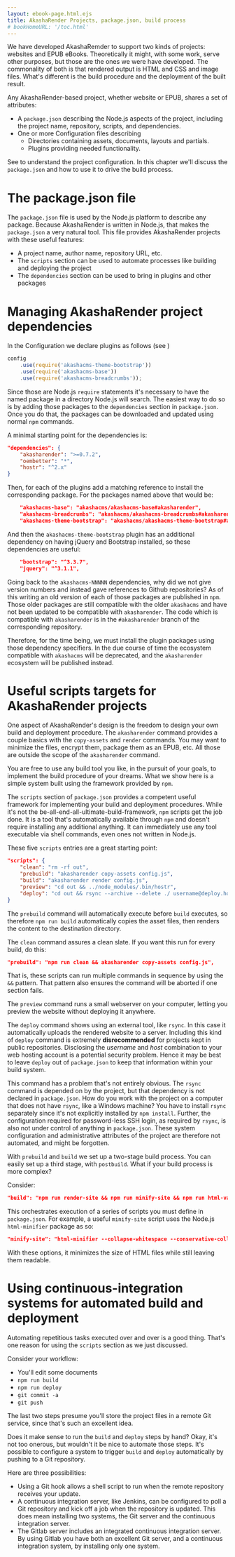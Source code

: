 ```yaml
---
layout: ebook-page.html.ejs
title: AkashaRender Projects, package.json, build process
# bookHomeURL: '/toc.html'
---
```


We have developed AkashaRemder to support two kinds of projects: websites and EPUB eBooks.  Theoretically it might, with some work, serve other purposes, but those are the ones we were have developed.  The commonality of both is that rendered output is HTML and CSS and image files.  What's different is the build procedure and the deployment of the built result.

Any AkashaRender-based project, whether website or EPUB, shares a set of attributes:

* A `package.json` describing the Node.js aspects of the project, including the project name, repository, scripts, and dependencies.
* One or more Configuration files describing
    * Directories containing assets, documents, layouts and partials.
    * Plugins providing needed functionality.

See [](configuration.html) to understand the project configuration.  In this chapter we'll discuss the `package.json` and how to use it to drive the build process.

# The package.json file

The `package.json` file is used by the Node.js platform to describe any package.  Because AkashaRender is written in Node.js, that makes the `package.json` a very natural tool.  This file provides AkashaRender projects with these useful features:

* A project name, author name, repository URL, etc.
* The `scripts` section can be used to automate processes like building and deploying the project
* The `dependencies` section can be used to bring in plugins and other packages

# Managing AkashaRender project dependencies

In the Configuration we declare plugins as follows (see [](configuration.html))

```js
config
    .use(require('akashacms-theme-bootstrap'))
    .use(require('akashacms-base'))
    .use(require('akashacms-breadcrumbs'));
```

Since those are Node.js `require` statements it's necessary to have the named package in a directory Node.js will search.  The easiest way to do so is by adding those packages to the `dependencies` section in `package.json`.  Once you do that, the packages can be downloaded and updated using normal `npm` commands.

A minimal starting point for the dependencies is:

```json
"dependencies": {
    "akasharender": ">=0.7.2",
    "oembetter": "*",
    "hostr": "^2.x"
}
```

Then, for each of the plugins add a matching reference to install the corresponding package.  For the packages named above that would be:

```json
    "akashacms-base": "akashacms/akashacms-base#akasharender",
    "akashacms-breadcrumbs": "akashacms/akashacms-breadcrumbs#akasharender",
    "akashacms-theme-bootstrap": "akashacms/akashacms-theme-bootstrap#akasharender",
```

And then the `akashacms-theme-bootstrap` plugin has an additional dependency on having jQuery and Bootstrap installed, so these dependencies are useful:

```json
    "bootstrap": "^3.3.7",
    "jquery": "^3.1.1",
```

Going back to the `akashacms-NNNNN` dependencies, why did we not give version numbers and instead gave references to Github repositories?  As of this writing an old version of each of those packages are published in `npm`.  Those older packages are still compatible with the older `akashacms` and have not been updated to be compatible with `akasharender`.  The code which is compatible with `akasharender` is in the `#akasharender` branch of the corresponding repository.

Therefore, for the time being, we must install the plugin packages using those dependency specifiers.  In the due course of time the ecosystem compatible with `akashacms` will be deprecated, and the `akasharender` ecosystem will be published instead.

# Useful scripts targets for AkashaRender projects

One aspect of AkashaRender's design is the freedom to design your own build and deployment procedure.  The `akasharender` command provides a couple basics with the `copy-assets` and `render` commands.  You may want to minimize the files, encrypt them, package them as an EPUB, etc.  All those are outside the scope of the `akasharender` command.  

You are free to use any build tool you like, in the pursuit of your goals, to implement the build procedure of your dreams.  What we show here is a simple system built using the framework provided by `npm`.

The `scripts` section of `package.json` provides a competent useful framework for implementing your build and deployment procedures.  While it's not the be-all-end-all-ultimate-build-framework, `npm` scripts get the job done.  It is a tool that's automatically available through `npm` and doesn't require installing any additional anything.  It can immediately use any tool  executable via shell commands, even ones not written in Node.js.

These five `scripts` entries are a great starting point:

```json
"scripts": {
    "clean": "rm -rf out",
    "prebuild": "akasharender copy-assets config.js",
    "build": "akasharender render config.js",
    "preview": "cd out && ../node_modules/.bin/hostr",
    "deploy": "cd out && rsync --archive --delete ./ username@deploy.host.com:path/to/webroot/"
}
```

The `prebuild` command will automatically execute before `build` executes, so therefore `npm run build` automatically copies the asset files, then renders the content to the destination directory.

The `clean` command assures a clean slate.  If you want this run for every build, do this:

```json
"prebuild": "npm run clean && akasharender copy-assets config.js",
```

That is, these scripts can run multiple commands in sequence by using the `&&` pattern.  That pattern also ensures the command will be aborted if one section fails.

The `preview` command runs a small webserver on your computer, letting you preview the website without deploying it anywhere.

The `deploy` command shows using an external tool, like `rsync`.  In this case it automatically uploads the rendered website to a server.  Including this kind of `deploy` command is extremely **disrecommended** for projects kept in public repositories.  Disclosing the _username_ and _host_ combination to your web hosting account is a potential security problem.  Hence it may be best to leave `deploy` out of `package.json` to keep that information within your build system.

This command has a problem that's not entirely obvious.  The `rsync` command is depended on by the project, but that dependency is not declared in `package.json`.  How do you work with the project on a computer that does not have `rsync`, like a Windows machine?  You have to install `rsync` separately since it's not explicitly installed by `npm install`.  Further, the configuration required for password-less SSH login, as required by `rsync`, is also not under control of anything in `package.json`.  These system configuration and administrative attributes of the project are therefore not automated, and might be forgotten.

With `prebuild` and `build` we set up a two-stage build process.  You can easily set up a third stage, with `postbuild`.  What if your build process is more complex?

Consider:

```json
"build": "npm run render-site && npm run minify-site && npm run html-validation && npm run css-linter "
```

This orchestrates execution of a series of scripts you must define in `package.json`.  For example, a useful `minify-site` script uses the Node.js `html-minifier` package as so:

```json
"minify-site": "html-minifier --collapse-whitespace --conservative-collapse --html5 --keep-closing-slash --preserve-line-breaks --remove-comments --file-ext html  --input-dir out --output-dir out",
```

With these options, it minimizes the size of HTML files while still leaving them readable.

# Using continuous-integration systems for automated build and deployment

Automating repetitious tasks executed over and over is a good thing.  That's one reason for using the `scripts` section as we just discussed.  

Consider your workflow:  

* You'll edit some documents
* `npm run build`
* `npm run deploy`
* `git commit -a`
* `git push`

The last two steps presume you'll store the project files in a remote Git service, since that's such an excellent idea.

Does it make sense to run the `build` and `deploy` steps by hand?  Okay, it's not too onerous, but wouldn't it be nice to automate those steps.  It's possible to configure a system to trigger `build` and `deploy` automatically by pushing to a Git repository.

Here are three possibilities:

* Using a Git hook allows a shell script to run when the remote repository receives your update.
* A continuous integration server, like Jenkins, can be configured to poll a Git repository and kick off a job when the repository is updated.  This does mean installing two systems, the Git server and the continuous integration server.
* The Gitlab server includes an integrated continuous integration server.  By using Gitlab you have both an excellent Git server, and a continuous integration system, by installing only one system.
